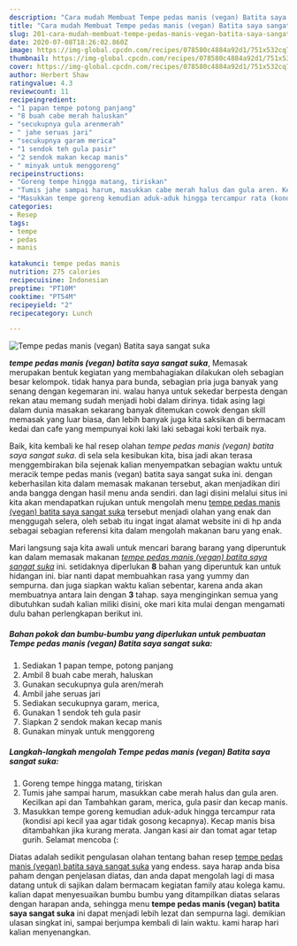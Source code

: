 ```yaml
---
description: "Cara mudah Membuat Tempe pedas manis (vegan) Batita saya sangat suka Lezat"
title: "Cara mudah Membuat Tempe pedas manis (vegan) Batita saya sangat suka Lezat"
slug: 201-cara-mudah-membuat-tempe-pedas-manis-vegan-batita-saya-sangat-suka-lezat
date: 2020-07-08T18:26:02.860Z
image: https://img-global.cpcdn.com/recipes/078580c4884a92d1/751x532cq70/tempe-pedas-manis-vegan-batita-saya-sangat-suka-foto-resep-utama.jpg
thumbnail: https://img-global.cpcdn.com/recipes/078580c4884a92d1/751x532cq70/tempe-pedas-manis-vegan-batita-saya-sangat-suka-foto-resep-utama.jpg
cover: https://img-global.cpcdn.com/recipes/078580c4884a92d1/751x532cq70/tempe-pedas-manis-vegan-batita-saya-sangat-suka-foto-resep-utama.jpg
author: Herbert Shaw
ratingvalue: 4.3
reviewcount: 11
recipeingredient:
- "1 papan tempe potong panjang"
- "8 buah cabe merah haluskan"
- "secukupnya gula arenmerah"
- " jahe seruas jari"
- "secukupnya garam merica"
- "1 sendok teh gula pasir"
- "2 sendok makan kecap manis"
- " minyak untuk menggoreng"
recipeinstructions:
- "Goreng tempe hingga matang, tiriskan"
- "Tumis jahe sampai harum, masukkan cabe merah halus dan gula aren. Kecilkan api dan Tambahkan garam, merica, gula pasir dan kecap manis."
- "Masukkan tempe goreng kemudian aduk-aduk hingga tercampur rata (kondisi api kecil yaa agar tidak gosong kecapnya). Kecap manis bisa ditambahkan jika kurang merata. Jangan kasi air dan tomat agar tetap gurih. Selamat mencoba (:"
categories:
- Resep
tags:
- tempe
- pedas
- manis

katakunci: tempe pedas manis 
nutrition: 275 calories
recipecuisine: Indonesian
preptime: "PT10M"
cooktime: "PT54M"
recipeyield: "2"
recipecategory: Lunch

---
```



![Tempe pedas manis (vegan) Batita saya sangat suka](https://img-global.cpcdn.com/recipes/078580c4884a92d1/751x532cq70/tempe-pedas-manis-vegan-batita-saya-sangat-suka-foto-resep-utama.jpg)

<b><i>tempe pedas manis (vegan) batita saya sangat suka</i></b>, Memasak merupakan bentuk kegiatan yang membahagiakan dilakukan oleh sebagian besar kelompok. tidak hanya para bunda, sebagian pria juga banyak yang senang dengan kegemaran ini. walau hanya untuk sekedar berpesta dengan rekan atau memang sudah menjadi hobi dalam dirinya. tidak asing lagi dalam dunia masakan sekarang banyak ditemukan cowok dengan skill memasak yang luar biasa, dan lebih banyak juga kita saksikan di bermacam kedai dan cafe yang mempunyai koki laki laki sebagai koki terbaik nya.

Baik, kita kembali ke hal resep olahan <i>tempe pedas manis (vegan) batita saya sangat suka</i>. di sela sela kesibukan kita, bisa jadi akan terasa menggembirakan bila sejenak kalian menyempatkan sebagian waktu untuk meracik tempe pedas manis (vegan) batita saya sangat suka ini. dengan keberhasilan kita dalam memasak makanan tersebut, akan menjadikan diri anda bangga dengan hasil menu anda sendiri. dan lagi disini melalui situs ini kita akan mendapatkan rujukan untuk mengolah menu <u>tempe pedas manis (vegan) batita saya sangat suka</u> tersebut menjadi olahan yang enak dan menggugah selera, oleh sebab itu ingat ingat alamat website ini di hp anda sebagai sebagian referensi kita dalam mengolah makanan baru yang enak.




Mari langsung saja kita awali untuk mencari barang barang yang diperuntuk kan dalam memasak makanan <u><i>tempe pedas manis (vegan) batita saya sangat suka</i></u> ini. setidaknya diperlukan <b>8</b> bahan yang diperuntuk kan untuk hidangan ini. biar nanti dapat membuahkan rasa yang yummy dan sempurna. dan juga siapkan waktu kalian sebentar, karena anda akan membuatnya antara lain dengan <b>3</b> tahap. saya menginginkan semua yang dibutuhkan sudah kalian miliki disini, oke mari kita mulai dengan mengamati dulu bahan perlengkapan berikut ini.

<!--inarticleads1-->

##### Bahan pokok dan bumbu-bumbu yang diperlukan untuk pembuatan Tempe pedas manis (vegan) Batita saya sangat suka:

1. Sediakan 1 papan tempe, potong panjang
1. Ambil 8 buah cabe merah, haluskan
1. Gunakan secukupnya gula aren/merah
1. Ambil  jahe seruas jari
1. Sediakan secukupnya garam, merica,
1. Gunakan 1 sendok teh gula pasir
1. Siapkan 2 sendok makan kecap manis
1. Gunakan  minyak untuk menggoreng




<!--inarticleads2-->

##### Langkah-langkah mengolah Tempe pedas manis (vegan) Batita saya sangat suka:

1. Goreng tempe hingga matang, tiriskan
1. Tumis jahe sampai harum, masukkan cabe merah halus dan gula aren. Kecilkan api dan Tambahkan garam, merica, gula pasir dan kecap manis.
1. Masukkan tempe goreng kemudian aduk-aduk hingga tercampur rata (kondisi api kecil yaa agar tidak gosong kecapnya). Kecap manis bisa ditambahkan jika kurang merata. Jangan kasi air dan tomat agar tetap gurih. Selamat mencoba (:




Diatas adalah sedikit pengulasan olahan tentang bahan resep <u>tempe pedas manis (vegan) batita saya sangat suka</u> yang endess. saya harap anda bisa paham dengan penjelasan diatas, dan anda dapat mengolah lagi di masa datang untuk di sajikan dalam bermacam kegiatan family atau kolega kamu. kalian dapat menyesuaikan bumbu bumbu yang ditampilkan diatas selaras dengan harapan anda, sehingga menu <b>tempe pedas manis (vegan) batita saya sangat suka</b> ini dapat menjadi lebih lezat dan sempurna lagi. demikian ulasan singkat ini, sampai berjumpa kembali di lain waktu. kami harap hari kalian menyenangkan.
